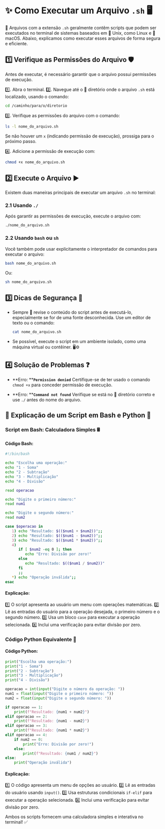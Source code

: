 # ✨ Como Executar um Arquivo `.sh` 🖥️

📄 Arquivos com a extensão `.sh` geralmente contêm scripts que podem ser executados no terminal de sistemas baseados em 🐧 Unix, como Linux e 🍎 macOS. Abaixo, explicamos como executar esses arquivos de forma segura e eficiente.

## 1️⃣ Verifique as Permissões do Arquivo 🛡️

Antes de executar, é necessário garantir que o arquivo possui permissões de execução.

1️⃣. Abra o terminal.
2️⃣. Navegue até o 📂 diretório onde o arquivo `.sh` está localizado, usando o comando:

```bash
cd /caminho/para/o/diretorio
```

3️⃣. Verifique as permissões do arquivo com o comando:

```bash
ls -l nome_do_arquivo.sh
```

Se não houver um `x` (indicando permissão de execução), prossiga para o próximo passo.

4️⃣. Adicione a permissão de execução com:

```bash
chmod +x nome_do_arquivo.sh
```

## 2️⃣ Execute o Arquivo ▶️

Existem duas maneiras principais de executar um arquivo `.sh` no terminal:

### 2.1 Usando `./`

Após garantir as permissões de execução, execute o arquivo com:

```bash
./nome_do_arquivo.sh
```

### 2.2 Usando `bash` ou `sh`

Você também pode usar explicitamente o interpretador de comandos para executar o arquivo:

```bash
bash nome_do_arquivo.sh
```

Ou:

```bash
sh nome_do_arquivo.sh
```

## 3️⃣ Dicas de Segurança 🛑

- Sempre 👀 revise o conteúdo do script antes de executá-lo, especialmente se for de uma fonte desconhecida. Use um editor de texto ou o comando:
  ```bash
  cat nome_do_arquivo.sh
  ```
- Se possível, execute o script em um ambiente isolado, como uma máquina virtual ou contêiner. 🖥️⚙️

## 4️⃣ Solução de Problemas ❓

- **Erro: ****`Permission denied`**
  Certifique-se de ter usado o comando `chmod +x` para conceder permissão de execução.

- **Erro: ****`Command not found`**
  Verifique se está no 📂 diretório correto e use `./` antes do nome do arquivo.

## 📌 Explicação de um Script em Bash e Python 🐍

### Script em Bash: Calculadora Simples 🖩

#### Código Bash:
```bash
#!/bin/bash

echo "Escolha uma operação:"
echo "1 - Soma"
echo "2 - Subtração"
echo "3 - Multiplicação"
echo "4 - Divisão"

read operacao

echo "Digite o primeiro número:"
read num1

echo "Digite o segundo número:"
read num2

case $operacao in
   1) echo "Resultado: $(($num1 + $num2))";;
   2) echo "Resultado: $(($num1 - $num2))";;
   3) echo "Resultado: $(($num1 * $num2))";;
   4) 
      if [ $num2 -eq 0 ]; then
         echo "Erro: Divisão por zero!"
      else
         echo "Resultado: $(($num1 / $num2))"
      fi
      ;;
   *) echo "Operação inválida";;
esac
```

#### Explicação:
1️⃣ O script apresenta ao usuário um menu com operações matemáticas.
2️⃣ Lê as entradas do usuário para a operação desejada, o primeiro número e o segundo número.
3️⃣ Usa um bloco `case` para executar a operação selecionada.
4️⃣ Inclui uma verificação para evitar divisão por zero.

### Código Python Equivalente 🐍

#### Código Python:
```python
print("Escolha uma operação:")
print("1 - Soma")
print("2 - Subtração")
print("3 - Multiplicação")
print("4 - Divisão")

operacao = int(input("Digite o número da operação: "))
num1 = float(input("Digite o primeiro número: "))
num2 = float(input("Digite o segundo número: "))

if operacao == 1:
    print(f"Resultado: {num1 + num2}")
elif operacao == 2:
    print(f"Resultado: {num1 - num2}")
elif operacao == 3:
    print(f"Resultado: {num1 * num2}")
elif operacao == 4:
    if num2 == 0:
        print("Erro: Divisão por zero!")
    else:
        print(f"Resultado: {num1 / num2}")
else:
    print("Operação inválida")
```

#### Explicação:
1️⃣ O código apresenta um menu de opções ao usuário.
2️⃣ Lê as entradas do usuário usando `input()`.
3️⃣ Usa estruturas condicionais `if-elif` para executar a operação selecionada.
4️⃣ Inclui uma verificação para evitar divisão por zero.

Ambos os scripts fornecem uma calculadora simples e interativa no terminal! ✅


